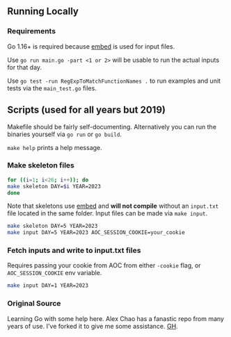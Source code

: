 ## Running Locally
### Requirements
Go 1.16+ is required because [embed][embed] is used for input files.

Use `go run main.go -part <1 or 2>` will be usable to run the actual inputs for that day.

Use `go test -run RegExpToMatchFunctionNames .` to run examples and unit tests via the `main_test.go` files.

## Scripts (used for all years but 2019)
Makefile should be fairly self-documenting. Alternatively you can run the binaries yourself via `go run` or `go build`.

`make help` prints a help message.

### Make skeleton files
```sh
for ((i=1; i<26; i++)); do
make skeleton DAY=$i YEAR=2023
done
```

Note that skeletons use [embed][embed] and __will not compile__ without an `input.txt` file located in the same folder. Input files can be made via `make input`.
```sh
make skeleton DAY=5 YEAR=2023
make input DAY=5 YEAR=2023 AOC_SESSION_COOKIE=your_cookie
```

### Fetch inputs and write to input.txt files
Requires passing your cookie from AOC from either `-cookie` flag, or `AOC_SESSION_COOKIE` env variable.
```sh
make input DAY=1 YEAR=2023
```

[embed]: https://golang.org/pkg/embed/

### Original Source
Learning Go with some help here. Alex Chao has a fanastic repo from many years of use. I've forked it to give me some assistance. [GH](https://github.com/alexchao26/advent-of-code-go/tree/main).

